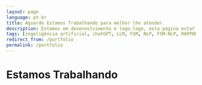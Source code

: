 ```yaml
---
layout: page
language: pt-br
title: Aguarde Estamos Trabalhando para melhor lhe atender.
description: Estamos em desenvolvimento e logo-logo, esta página estaŕ apronto para lhe atender
tags: [ingeligência artificial, chatGPT, LLM, FSM, NLP, FSM-NLP, RAPPORT, RAPPORT OS, RAPPORT, BOT, RAPPORT BOT, RAPPORT API, API]
redirect_from: /portfolio
permalink: /portfolio
---
```

# Estamos Trabalhando